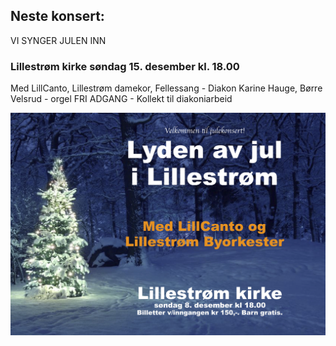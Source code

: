 ## Neste konsert:
VI SYNGER JULEN INN 
### Lillestrøm kirke søndag 15. desember kl. 18.00
Med LillCanto, Lillestrøm damekor, Fellessang - Diakon Karine Hauge, Børre Velsrud - orgel 
FRI ADGANG - Kollekt til diakoniarbeid 

![LillCanto Julekonsert 2019](assets/bilder_til_web/Banner-1.jpg)
